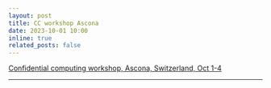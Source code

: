 ```yaml
---
layout: post
title: CC workshop Ascona
date: 2023-10-01 10:00
inline: true
related_posts: false
---
```


[Confidential computing workshop, Ascona, Switzerland, Oct 1-4](https://pages.cs-gitlab.unine.ch/csf-2023/)


---